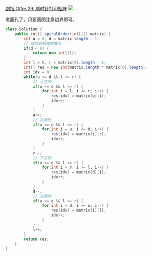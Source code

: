 [剑指 Offer 29. 顺时针打印矩阵](https://leetcode-cn.com/problems/shun-shi-zhen-da-yin-ju-zhen-lcof/ "剑指 Offer 29. 顺时针打印矩阵")
![](https://img2022.cnblogs.com/blog/2272548/202202/2272548-20220208003510142-203033477.png)

老面孔了，只要画图注意边界即可。
```java
class Solution {
    public int[] spiralOrder(int[][] matrix) {
        int u = 0, d = matrix.length - 1;
        // 排除非矩阵的情况
        if(d < 0) {
            return new int[]{};
        }
        int l = 0, r = matrix[0].length - 1;
        int[] res = new int[matrix.length * matrix[0].length];
        int idx = 0;
        while(u <= d && l <= r) {
            // 上方的
            if(u <= d && l <= r) {
                for(int i = l; i <= r; i++) {
                    res[idx] = matrix[u][i];
                    idx++;
                }
            }
            u++;
            // 右侧的
            if(u <= d && l <= r) {
                for(int i = u; i <= d; i++) {
                    res[idx] = matrix[i][r];
                    idx++;
                }
            }
            r--;
            // 下方的
            if(u <= d && l <= r) {
                for(int i = r; i >= l; i--) {
                    res[idx] = matrix[d][i];
                    idx++;
                }
            }
            d--;
            // 左侧的
            if(u <= d && l <= r) {
                for(int i = d; i >= u; i--) {
                    res[idx] = matrix[i][l];
                    idx++;
                }
            }
            l++;
        }
        return res;
    }
}
```